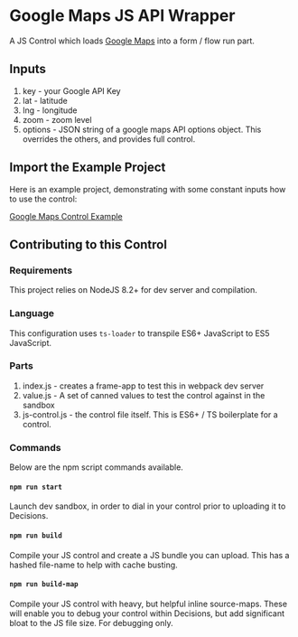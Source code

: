 # Google Maps JS API Wrapper

A JS Control which loads [Google Maps](https://developers.google.com/maps/documentation/javascript/tutorial) into a form / flow run part.

## Inputs
1. key - your Google API Key
1. lat - latitude 
1. lng - longitude
1. zoom - zoom level
1. options - JSON string of a google maps API options object. This overrides the others, and
provides full control.


## Import the Example Project
Here is an example project, demonstrating with some constant inputs how to use the control:

[Google Maps Control Example](./Google&#32;Maps&#32;Control&#32;Example-11052020-092412.zip)

## Contributing to this Control 
### Requirements

This project relies on NodeJS 8.2+ for dev server and compilation.

### Language
This configuration uses `ts-loader` to transpile ES6+ JavaScript to ES5 JavaScript.

### Parts

1. index.js - creates a frame-app to test this in webpack dev server
1. value.js - A set of canned values to test the control against in the sandbox
1. js-control.js - the control file itself. This is ES6+ / TS boilerplate for a control.

### Commands

Below are the npm script commands available.

#### `npm run start`
Launch dev sandbox, in order to dial in your control prior to uploading it to Decisions.

#### `npm run build`
Compile your JS control and create a JS bundle you can upload. This has a hashed file-name to help with cache busting.

#### `npm run build-map`
Compile your JS control with heavy, but helpful inline source-maps. These will enable you to debug your control within Decisions, but add significant bloat to the JS file size. For debugging only.

